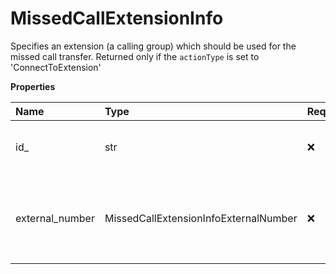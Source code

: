 # MissedCallExtensionInfo

Specifies an extension (a calling group) which should be used for the missed call transfer. Returned only if the `actionType` is set to 'ConnectToExtension'

**Properties**

| Name            | Type                                  | Required | Description                                                                                                                                              |
| :-------------- | :------------------------------------ | :------- | :------------------------------------------------------------------------------------------------------------------------------------------------------- |
| id\_            | str                                   | ❌       | Internal identifier of an extension which should be used for the missed call transfer                                                                    |
| external_number | MissedCallExtensionInfoExternalNumber | ❌       | Specifies an external PSTN number which should be used for the missed call transfer. Returned only if the actionType is set to `ConnectToExternalNumber` |

<!-- This file was generated by liblab | https://liblab.com/ -->
